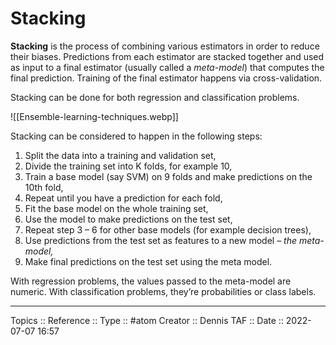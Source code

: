 # Stacking

**Stacking** is the process of combining various estimators in order to reduce their biases. Predictions from each estimator are stacked together and used as input to a final estimator (usually called a _meta-model_) that computes the final prediction. Training of the final estimator happens via cross-validation. 

Stacking can be done for both regression and classification problems.

![[Ensemble-learning-techniques.webp]]

Stacking can be considered to happen in the following steps:

1. Split the data into a training and validation set,
2. Divide the training set into K folds, for example 10,
3. Train a base model (say SVM) on 9 folds and make predictions on the 10th fold,
4. Repeat until you have a prediction for each fold, 
5. Fit the base model on the whole training set,
6. Use the model to make predictions on the test set,
7. Repeat step 3 – 6 for other base models (for example decision trees),
8. Use predictions from the test set as features to a new model – _the meta-model,_
9. Make final predictions on the test set using the meta model.

With regression problems, the values passed to the meta-model are numeric. With classification problems, they’re probabilities or class labels.


---
Topics ::
Reference ::
Type :: #atom
Creator :: Dennis
TAF ::
Date :: 2022-07-07 16:57
